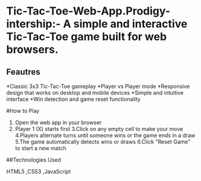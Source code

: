 # Tic-Tac-Toe-Web-App.Prodigy-intership:- A simple and interactive Tic-Tac-Toe game built for web browsers.

## Feautres

*Classic 3x3 Tic-Tac-Toe gameplay
*Player vs Player mode
*Responsive design that works on desktop and mobile devices
*Simple and intuitive interface
*Win detection and game reset functionality

#How to Play

1. Open the web app in your browser
2. Player 1 (X) starts first
3.Click on any empty cell to make your move
4.Players alternate turns until someone wins or the game ends in a draw
5.The game automatically detects wins or draws
6.Click "Reset Game" to start a new match

##Technologies Used

HTML5
,CSS3
,JavaScript

